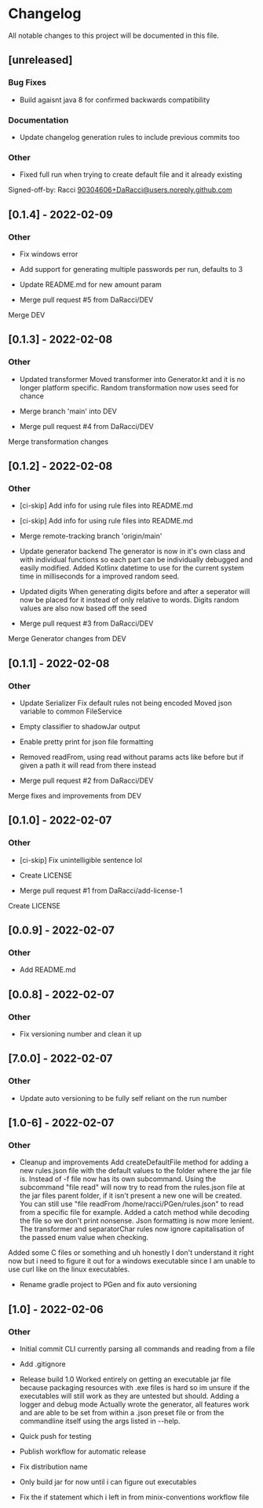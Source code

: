 # Changelog
All notable changes to this project will be documented in this file.

## [unreleased]

### Bug Fixes

- Build agaisnt java 8 for confirmed backwards compatibility

### Documentation

- Update changelog generation rules to include previous commits too

### Other

- Fixed full run when trying to create default file and it already existing

Signed-off-by: Racci <90304606+DaRacci@users.noreply.github.com>


## [0.1.4] - 2022-02-09

### Other

- Fix windows error

- Add support for generating multiple passwords per run, defaults to 3

- Update README.md for new amount param

- Merge pull request #5 from DaRacci/DEV

Merge DEV

## [0.1.3] - 2022-02-08

### Other

- Updated transformer
Moved transformer into Generator.kt and it is no longer platform specific.
Random transformation now uses seed for chance

- Merge branch 'main' into DEV

- Merge pull request #4 from DaRacci/DEV

Merge transformation changes

## [0.1.2] - 2022-02-08

### Other

- [ci-skip] Add info for using rule files into README.md

- [ci-skip] Add info for using rule files into README.md

- Merge remote-tracking branch 'origin/main'

- Update generator backend
The generator is now in it's own class and with individual functions so each part can be individually debugged and easily modified.
Added Kotlinx datetime to use for the current system time in milliseconds for a improved random seed.

- Updated digits
When generating digits before and after a seperator will now be placed for it instead of only relative to words.
Digits random values are also now based off the seed

- Merge pull request #3 from DaRacci/DEV

Merge Generator changes from DEV

## [0.1.1] - 2022-02-08

### Other

- Update Serializer
Fix default rules not being encoded
Moved json variable to common FileService

- Empty classifier to shadowJar output

- Enable pretty print for json file formatting

- Removed readFrom, using read without params acts like before but if given a path it will read from there instead

- Merge pull request #2 from DaRacci/DEV

Merge fixes and improvements from DEV

## [0.1.0] - 2022-02-07

### Other

- [ci-skip] Fix unintelligible sentence lol

- Create LICENSE
- Merge pull request #1 from DaRacci/add-license-1

Create LICENSE

## [0.0.9] - 2022-02-07

### Other

- Add README.md


## [0.0.8] - 2022-02-07

### Other

- Fix versioning number and clean it up


## [7.0.0] - 2022-02-07

### Other

- Update auto versioning to be fully self reliant on the run number


## [1.0-6] - 2022-02-07

### Other

- Cleanup and improvements
Add createDefaultFile method for adding a new rules.json file with the default values to the folder where the jar file is.
Instead of -f file now has its own subcommand.
Using the subcommand "file read" will now try to read from the rules.json file at the jar files parent folder, if it isn't present a new one will be created.
You can still use "file readFrom /home/racci/PGen/rules.json" to read from a specific file for example.
Added a catch method while decoding the file so we don't print nonsense.
Json formatting is now more lenient.
The transformer and separatorChar rules now ignore capitalisation of the passed enum value when checking.

Added some C files or something and uh honestly I don't understand it right now but i need to figure it out for a windows executable since I am unable to use curl like on the linux executables.

- Rename gradle project to PGen and fix auto versioning


## [1.0] - 2022-02-06

### Other

- Initial commit
CLI currently parsing all commands and reading from a file

- Add .gitignore

- Release build 1.0
Worked entirely on getting an executable jar file because packaging resources with .exe files is hard so im unsure if the executables will still work as they are untested but should.
Adding a logger and debug mode
Actually wrote the generator, all features work and are able to be set from within a .json preset file or from the commandline itself using the args listed in --help.

- Quick push for testing

- Publish workflow for automatic release

- Fix distribution name

- Only build jar for now until i can figure out executables

- Fix the if statement which i left in from minix-conventions workflow file


<!-- generated by git-cliff -->
